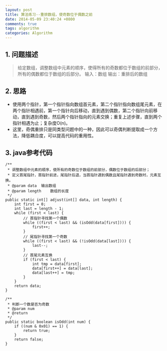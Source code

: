 ```yaml
---
layout: post
title: 算法练习--重排数组，使奇数位于偶数之前
date: 2014-05-09 23:40:24 +0800
comments: true
tags: algorithm
categories: Algorithm
---
```


## 1. 问题描述

> 给定数组，调整数组中元素的顺序，使得所有的奇数都位于数组的前部分，所有的偶数都位于数组的后部分。
输入：数组
输出：重排后的数组

<!-- more -->

## 2. 思路

- 使用两个指针，第一个指针指向数组首元素，第二个指针指向数组尾元素，在两个指针相遇前，第一个指针向后移动，直到遇到偶数，第二个指针向前移动，直到遇到奇数，然后两个指针指向的元素交换；重复上述步骤，直到两个指针相遇为止；复杂度O(n)。
- 这里，奇偶重排只是同类型问题中的一种，因此可以奇偶判断提取成一个方法，降低耦合度，可以提高代码的重用性。

## 3. java参考代码

	/**
     * 调整数组中元素的顺序，使所有的奇数位于数组的前部分，偶数位于数组的后部分；
     * 定义首尾指针，首指针前进，尾指针后退，当首指针遇到偶数且尾指针遇到奇数时，元素互换。
	 * @param data  输出数组
	 * @param length    数组的长度
	 */
	public static int[] adjust(int[] data, int length) {
		int first = 0;
		int last = length - 1;
		while (first < last) {
			// 首指针寻找第一个偶数
			while ((first < last) && (isOdd(data[first]))) {
				first++;
			}
			// 尾指针寻找第一个奇数
			while ((first < last) && (!isOdd(data[last]))) {
				last--;
			}
			// 首尾元素互换
			if (first < last) {
				int tmp = data[first];
				data[first++] = data[last];
				data[last++] = tmp;
			}
		}
        return data;
	}

    /**
     * 判断一个数是否为奇数
     * @param num
     * @return
     */
	public static boolean isOdd(int num) {
		if ((num & 0x01) == 1) {
			return true;
		}
		return false;
	}
